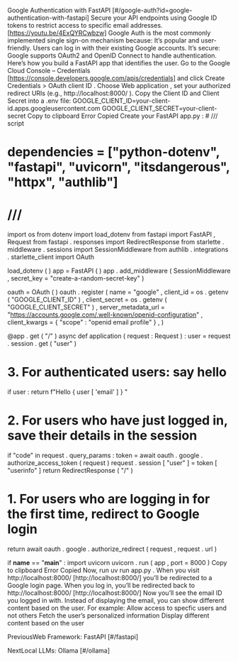 Google Authentication with FastAPI [#/google-auth?id=google-authentication-with-fastapi] Secure your API endpoints using Google ID tokens to restrict access to specific email addresses. [https://youtu.be/4ExQYRCwbzw] Google Auth is the most commonly implemented single sign-on mechanism because: It’s popular and user-friendly. Users can log in with their existing Google accounts. It’s secure: Google supports OAuth2 and OpenID Connect to handle authentication. Here’s how you build a FastAPI app that identifies the user. Go to the Google Cloud Console – Credentials [https://console.developers.google.com/apis/credentials] and click Create Credentials > OAuth client ID . Choose Web application , set your authorized redirect URIs (e.g., http://localhost:8000/ ). Copy the Client ID and Client Secret into a .env file: GOOGLE_CLIENT_ID=your-client-id.apps.googleusercontent.com
GOOGLE_CLIENT_SECRET=your-client-secret Copy to clipboard Error Copied Create your FastAPI app.py : # /// script
# dependencies = ["python-dotenv", "fastapi", "uvicorn", "itsdangerous", "httpx", "authlib"]
# ///

import os
from dotenv import load_dotenv
from fastapi import FastAPI , Request
from fastapi . responses import RedirectResponse
from starlette . middleware . sessions import SessionMiddleware
from authlib . integrations . starlette_client import OAuth

load_dotenv ( )
app = FastAPI ( )
app . add_middleware ( SessionMiddleware , secret_key = "create-a-random-secret-key" )

oauth = OAuth ( )
oauth . register (
name = "google" ,
client_id = os . getenv ( "GOOGLE_CLIENT_ID" ) ,
client_secret = os . getenv ( "GOOGLE_CLIENT_SECRET" ) ,
server_metadata_url = "https://accounts.google.com/.well-known/openid-configuration" ,
client_kwargs = { "scope" : "openid email profile" } ,
)

@app . get ( "/" )
async def application ( request : Request ) :
user = request . session . get ( "user" )
# 3. For authenticated users: say hello
if user :
return f"Hello { user [ 'email' ] } "
# 2. For users who have just logged in, save their details in the session
if "code" in request . query_params :
token = await oauth . google . authorize_access_token ( request )
request . session [ "user" ] = token [ "userinfo" ]
return RedirectResponse ( "/" )
# 1. For users who are logging in for the first time, redirect to Google login
return await oauth . google . authorize_redirect ( request , request . url )

if __name__ == "__main__" :
import uvicorn
uvicorn . run ( app , port = 8000 ) Copy to clipboard Error Copied Now, run uv run app.py . When you visit http://localhost:8000/ [http://localhost:8000/] you’ll be redirected to a Google login page. When you log in, you’ll be redirected back to http://localhost:8000/ [http://localhost:8000/] Now you’ll see the email ID you logged in with. Instead of displaying the email, you can show different content based on the user. For example: Allow access to specfic users and not others Fetch the user’s personalized information Display different content based on the user

PreviousWeb Framework: FastAPI [#/fastapi]

NextLocal LLMs: Ollama [#/ollama]